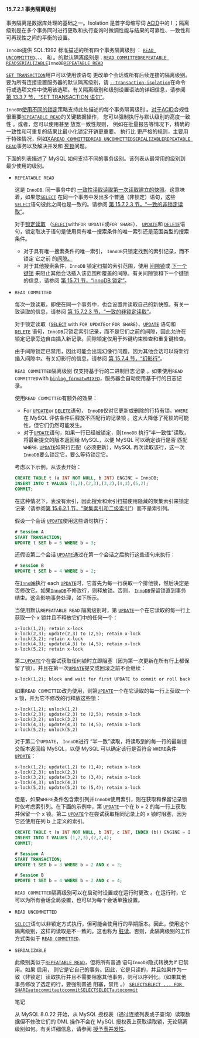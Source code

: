 #### 15.7.2.1 事务隔离级别



事务隔离是数据库处理的基础之一。Isolation 是首字母缩写词 [ACID](https://dev.mysql.com/doc/refman/8.0/en/glossary.html#glos_acid)中的 I ；隔离级别是在多个事务同时进行更改和执行查询时微调性能与结果的可靠性、一致性和可再现性之间的平衡的设置。

`InnoDB`提供 SQL:1992 标准描述的所有四个事务隔离级别 ： [`READ UNCOMMITTED`](https://dev.mysql.com/doc/refman/8.0/en/innodb-transaction-isolation-levels.html#isolevel_read-uncommitted)、、、 和 。的默认隔离级别是 . [`READ COMMITTED`](https://dev.mysql.com/doc/refman/8.0/en/innodb-transaction-isolation-levels.html#isolevel_read-committed)[`REPEATABLE READ`](https://dev.mysql.com/doc/refman/8.0/en/innodb-transaction-isolation-levels.html#isolevel_repeatable-read)[`SERIALIZABLE`](https://dev.mysql.com/doc/refman/8.0/en/innodb-transaction-isolation-levels.html#isolevel_serializable)`InnoDB`[`REPEATABLE READ`](https://dev.mysql.com/doc/refman/8.0/en/innodb-transaction-isolation-levels.html#isolevel_repeatable-read)

[`SET TRANSACTION`](https://dev.mysql.com/doc/refman/8.0/en/set-transaction.html)用户可以使用该语句 更改单个会话或所有后续连接的隔离级别。要为所有连接设置服务器的默认隔离级别，请 [`--transaction-isolation`](https://dev.mysql.com/doc/refman/8.0/en/server-options.html#option_mysqld_transaction-isolation)在命令行或选项文件中使用该选项。有关隔离级别和级别设置语法的详细信息，请参阅 [第 13.3.7 节，“SET TRANSACTION 语句”](https://dev.mysql.com/doc/refman/8.0/en/set-transaction.html)。

`InnoDB`[使用不同的锁定](https://dev.mysql.com/doc/refman/8.0/en/glossary.html#glos_locking)策略支持此处描述的每个事务隔离级别 。[对于ACID](https://dev.mysql.com/doc/refman/8.0/en/glossary.html#glos_acid)合规性很重要[`REPEATABLE READ`](https://dev.mysql.com/doc/refman/8.0/en/innodb-transaction-isolation-levels.html#isolevel_repeatable-read)的关键数据操作， 您可以强制执行与默认级别的高度一致性 。或者，您可以使用甚至 放宽一致性规则， 例如在批量报告等情况下，精确的一致性和可重复的结果比最小化锁定开销更重要。 执行比 更严格的规则，主要用于特殊情况，例如[XA](https://dev.mysql.com/doc/refman/8.0/en/glossary.html#glos_xa)[`READ COMMITTED`](https://dev.mysql.com/doc/refman/8.0/en/innodb-transaction-isolation-levels.html#isolevel_read-committed)[`READ UNCOMMITTED`](https://dev.mysql.com/doc/refman/8.0/en/innodb-transaction-isolation-levels.html#isolevel_read-uncommitted)[`SERIALIZABLE`](https://dev.mysql.com/doc/refman/8.0/en/innodb-transaction-isolation-levels.html#isolevel_serializable)[`REPEATABLE READ`](https://dev.mysql.com/doc/refman/8.0/en/innodb-transaction-isolation-levels.html#isolevel_repeatable-read)事务以及解决并发和 [死锁](https://dev.mysql.com/doc/refman/8.0/en/glossary.html#glos_deadlock)问题。

下面的列表描述了 MySQL 如何支持不同的事务级别。该列表从最常用的级别到最少使用的级别。

- `REPEATABLE READ`

  

  

  这是 `InnoDB`. 同一事务中的 [一致性读取读取第一次读取建立的](https://dev.mysql.com/doc/refman/8.0/en/glossary.html#glos_consistent_read)[快照](https://dev.mysql.com/doc/refman/8.0/en/glossary.html#glos_snapshot)。这意味着，如果您[`SELECT`](https://dev.mysql.com/doc/refman/8.0/en/select.html) 在同一个事务中发出多个普通（非锁定）语句，这些 [`SELECT`](https://dev.mysql.com/doc/refman/8.0/en/select.html)语句彼此之间也是一致的。请参阅 [第 15.7.2.3 节，“一致的非锁定读取”](https://dev.mysql.com/doc/refman/8.0/en/innodb-consistent-read.html)。

  对于[锁定读取](https://dev.mysql.com/doc/refman/8.0/en/glossary.html#glos_locking_read) （[`SELECT`](https://dev.mysql.com/doc/refman/8.0/en/select.html)with`FOR UPDATE`或`FOR SHARE`）、 [`UPDATE`](https://dev.mysql.com/doc/refman/8.0/en/update.html)和 [`DELETE`](https://dev.mysql.com/doc/refman/8.0/en/delete.html)语句，锁定取决于语句是使用具有唯一搜索条件的唯一索引还是范围类型的搜索条件。

  - 对于具有唯一搜索条件的唯一索引， `InnoDB`只锁定找到的索引记录，而不锁定 它之前 的[间隙。](https://dev.mysql.com/doc/refman/8.0/en/glossary.html#glos_gap)
  - 对于其他搜索条件，`InnoDB` 锁定扫描的索引范围，使用 [间隙锁](https://dev.mysql.com/doc/refman/8.0/en/glossary.html#glos_gap_lock)或 [下一个键锁](https://dev.mysql.com/doc/refman/8.0/en/glossary.html#glos_next_key_lock) 来阻止其他会话插入该范围所覆盖的间隙。有关间隙锁和下一个键锁的信息，请参阅 [第 15.7.1 节，“InnoDB 锁定”](https://dev.mysql.com/doc/refman/8.0/en/innodb-locking.html)。

- `READ COMMITTED`

  

  

  每次一致读取，即使在同一个事务中，也会设置并读取自己的新快照。有关一致读取的信息，请参阅 [第 15.7.2.3 节，“一致的非锁定读取”](https://dev.mysql.com/doc/refman/8.0/en/innodb-consistent-read.html)。

  对于锁定读取（[`SELECT`](https://dev.mysql.com/doc/refman/8.0/en/select.html) with `FOR UPDATE`or `FOR SHARE`）、[`UPDATE`](https://dev.mysql.com/doc/refman/8.0/en/update.html) 语句和[`DELETE`](https://dev.mysql.com/doc/refman/8.0/en/delete.html) 语句，`InnoDB`只锁定索引记录，而不是它们之前的间隙，因此允许在锁定记录旁边自由插入新记录。间隙锁定仅用于外键约束检查和重复键检查。

  由于间隙锁定已禁用，因此可能会出现幻像行问题，因为其他会话可以将新行插入间隙中。有关幻影行的信息，请参阅 [第 15.7.4 节，“幻影行”](https://dev.mysql.com/doc/refman/8.0/en/innodb-next-key-locking.html)。

  `READ COMMITTED`隔离级别 仅支持基于行的二进制日志记录 。如果使用`READ COMMITTED`with [`binlog_format=MIXED`](https://dev.mysql.com/doc/refman/8.0/en/replication-options-binary-log.html#sysvar_binlog_format)，服务器会自动使用基于行的日志记录。

  使用`READ COMMITTED`有额外的效果：

  - For [`UPDATE`](https://dev.mysql.com/doc/refman/8.0/en/update.html)or [`DELETE`](https://dev.mysql.com/doc/refman/8.0/en/delete.html)语句， `InnoDB`仅对它更新或删除的行持有锁。`WHERE`在 MySQL 评估条件后释放不匹配行的记录锁 。这大大降低了死锁的可能性，但它们仍然可能发生。
  - 对于[`UPDATE`](https://dev.mysql.com/doc/refman/8.0/en/update.html)语句，如果一行已经被锁定，则`InnoDB` 执行“半一致性”读取，将最新提交的版本返回给 MySQL，以便 MySQL 可以确定该行是否 匹配`WHERE`. [`UPDATE`](https://dev.mysql.com/doc/refman/8.0/en/update.html)如果行匹配（必须更新），MySQL 再次读取该行，这一次`InnoDB`要么锁定它，要么等待锁定它。

  考虑以下示例，从该表开始：

  ```sql
  CREATE TABLE t (a INT NOT NULL, b INT) ENGINE = InnoDB;
  INSERT INTO t VALUES (1,2),(2,3),(3,2),(4,3),(5,2);
  COMMIT;
  ```

  在这种情况下，表没有索引，因此搜索和索引扫描使用隐藏的聚集索引来锁定记录（请参阅[第 15.6.2.1 节，“聚集索引和二级索引”](https://dev.mysql.com/doc/refman/8.0/en/innodb-index-types.html)）而不是索引列。

  假设一个会话 [`UPDATE`](https://dev.mysql.com/doc/refman/8.0/en/update.html)使用这些语句执行：

  ```sql
  # Session A
  START TRANSACTION;
  UPDATE t SET b = 5 WHERE b = 3;
  ```

  还假设第二个会话 [`UPDATE`](https://dev.mysql.com/doc/refman/8.0/en/update.html)通过在第一个会话之后执行这些语句来执行：

  ```sql
  # Session B
  UPDATE t SET b = 4 WHERE b = 2;
  ```

  在[`InnoDB`](https://dev.mysql.com/doc/refman/8.0/en/innodb-storage-engine.html)执行 each [`UPDATE`](https://dev.mysql.com/doc/refman/8.0/en/update.html)时，它首先为每一行获取一个排他锁，然后决定是否修改它。如果[`InnoDB`](https://dev.mysql.com/doc/refman/8.0/en/innodb-storage-engine.html)不修改行，则释放锁。否则， [`InnoDB`](https://dev.mysql.com/doc/refman/8.0/en/innodb-storage-engine.html)保留锁直到事务结束。这会影响事务处理，如下所示。

  当使用默认`REPEATABLE READ` 隔离级别时，第 [`UPDATE`](https://dev.mysql.com/doc/refman/8.0/en/update.html)一个在它读取的每一行上获取一个 x 锁并且不释放它们中的任何一个：

  ```none
  x-lock(1,2); retain x-lock
  x-lock(2,3); update(2,3) to (2,5); retain x-lock
  x-lock(3,2); retain x-lock
  x-lock(4,3); update(4,3) to (4,5); retain x-lock
  x-lock(5,2); retain x-lock
  ```

  第二[`UPDATE`](https://dev.mysql.com/doc/refman/8.0/en/update.html)个在尝试获取任何锁时立即阻塞（因为第一次更新在所有行上都保留了锁），并且在第一次[`UPDATE`](https://dev.mysql.com/doc/refman/8.0/en/update.html)提交或回滚之前不会继续：

  ```none
  x-lock(1,2); block and wait for first UPDATE to commit or roll back
  ```

  如果`READ COMMITTED`改为使用，则第[`UPDATE`](https://dev.mysql.com/doc/refman/8.0/en/update.html)一个在它读取的每一行上获取一个 x 锁，并为它不修改的行释放这些锁：

  ```none
  x-lock(1,2); unlock(1,2)
  x-lock(2,3); update(2,3) to (2,5); retain x-lock
  x-lock(3,2); unlock(3,2)
  x-lock(4,3); update(4,3) to (4,5); retain x-lock
  x-lock(5,2); unlock(5,2)
  ```

  对于第二个`UPDATE`， `InnoDB`进行 “半一致”读取，将读取到的每一行的最新提交版本返回给 MySQL，以便 MySQL 可以确定该行是否符合 `WHERE`条件 [`UPDATE`](https://dev.mysql.com/doc/refman/8.0/en/update.html)：

  ```none
  x-lock(1,2); update(1,2) to (1,4); retain x-lock
  x-lock(2,3); unlock(2,3)
  x-lock(3,2); update(3,2) to (3,4); retain x-lock
  x-lock(4,3); unlock(4,3)
  x-lock(5,2); update(5,2) to (5,4); retain x-lock
  ```

  但是，如果`WHERE`条件包含索引列并`InnoDB`使用索引，则在获取和保留记录锁时仅考虑索引列。在下面的示例中，第 [`UPDATE`](https://dev.mysql.com/doc/refman/8.0/en/update.html)一个在 b = 2 的每一行上获取并保留一个 x 锁。第二 [`UPDATE`](https://dev.mysql.com/doc/refman/8.0/en/update.html)个在尝试获取相同记录上的 x 锁时阻塞，因为它还使用在列 b 上定义的索引。

  ```sql
  CREATE TABLE t (a INT NOT NULL, b INT, c INT, INDEX (b)) ENGINE = InnoDB;
  INSERT INTO t VALUES (1,2,3),(2,2,4);
  COMMIT;
  
  # Session A
  START TRANSACTION;
  UPDATE t SET b = 3 WHERE b = 2 AND c = 3;
  
  # Session B
  UPDATE t SET b = 4 WHERE b = 2 AND c = 4;
  ```

  `READ COMMITTED`隔离级别可以在启动时设置或在运行时更改 。在运行时，它可以为所有会话全局设置，也可以为每个会话单独设置。

- `READ UNCOMMITTED`

  

  

  [`SELECT`](https://dev.mysql.com/doc/refman/8.0/en/select.html)语句以非锁定方式执行，但可能会使用行的早期版本。因此，使用这个隔离级别，这样的读取是不一致的。这也称为 [脏读](https://dev.mysql.com/doc/refman/8.0/en/glossary.html#glos_dirty_read)。否则，此隔离级别的工作方式类似于 [`READ COMMITTED`](https://dev.mysql.com/doc/refman/8.0/en/innodb-transaction-isolation-levels.html#isolevel_read-committed).

- `SERIALIZABLE`

  

  

  此级别类似于[`REPEATABLE READ`](https://dev.mysql.com/doc/refman/8.0/en/innodb-transaction-isolation-levels.html#isolevel_repeatable-read)，但将所有普通 语句`InnoDB`隐式转换为if 已禁用。如果 启用， 则它是它自己的事务。因此，它是只读的，并且如果作为一致（非锁定）读取执行并且不需要阻塞其他事务，则可以序列化。（如果其他事务修改了选定的行，要强制普通 阻塞，禁用 。） [`SELECT`](https://dev.mysql.com/doc/refman/8.0/en/select.html)[`SELECT ... FOR SHARE`](https://dev.mysql.com/doc/refman/8.0/en/select.html)[`autocommit`](https://dev.mysql.com/doc/refman/8.0/en/server-system-variables.html#sysvar_autocommit)[`autocommit`](https://dev.mysql.com/doc/refman/8.0/en/server-system-variables.html#sysvar_autocommit)[`SELECT`](https://dev.mysql.com/doc/refman/8.0/en/select.html)[`SELECT`](https://dev.mysql.com/doc/refman/8.0/en/select.html)[`autocommit`](https://dev.mysql.com/doc/refman/8.0/en/server-system-variables.html#sysvar_autocommit)

  笔记

  从 MySQL 8.0.22 开始，从 MySQL 授权表（通过连接列表或子查询）读取数据但不修改它们的 DML 操作不会在 MySQL 授权表上获取读取锁，无论隔离级别如何。有关详细信息，请参阅 [授予表并发性](https://dev.mysql.com/doc/refman/8.0/en/grant-tables.html#grant-tables-concurrency)。